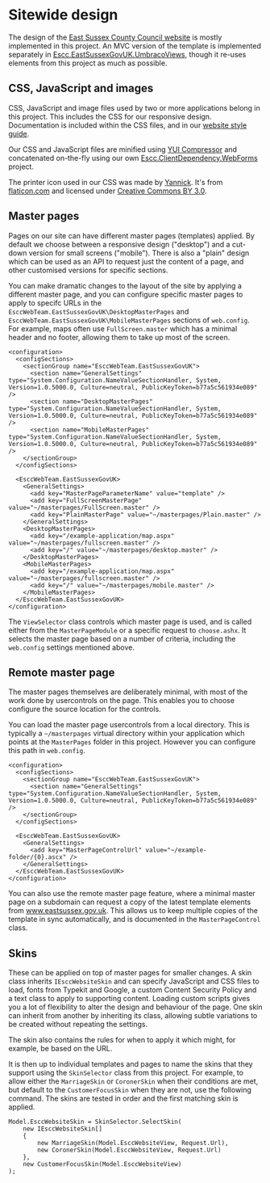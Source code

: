 # Sitewide design

The design of the [East Sussex County Council website](https://www.eastsussex.gov.uk) is mostly implemented in this project. An MVC version of the template is implemented separately in [Escc.EastSussexGovUK.UmbracoViews](https://github.com/east-sussex-county-council/Escc.EastSussexGovUK.UmbracoViews), though it re-uses elements from this project as much as possible.

## CSS, JavaScript and images

CSS, JavaScript and image files used by two or more applications belong in this project. This includes the CSS for our responsive design. Documentation is included within the CSS files, and in our [website style guide](https://github.com/east-sussex-county-council/Escc.WebsiteStyleGuide).

Our CSS and JavaScript files are minified using [YUI Compressor](https://www.nuget.org/packages/YUICompressor.NET.MSBuild) and concatenated on-the-fly using our own [Escc.ClientDependency.WebForms](https://github.com/east-sussex-county-council/Escc.ClientDependencyFramework/tree/master/Escc.ClientDependencyFramework.WebForms) project. 

The printer icon used in our CSS was made by [Yannick](http://yanlu.de). It's from [flaticon.com](http://www.flaticon.com) and licensed under [Creative Commons BY 3.0](http://creativecommons.org/licenses/by/3.0/).

## Master pages

Pages on our site can have different master pages (templates) applied. By default we choose between a responsive design ("desktop") and a cut-down version for small screens ("mobile"). There is also a "plain" design which can be used as an API to request just the content of a page, and other customised versions for specific sections.

You can make dramatic changes to the layout of the site by applying a different master page, and you can configure specific master pages to apply to specifc URLs in the `EsccWebTeam.EastSussexGovUK\DesktopMasterPages` and `EsccWebTeam.EastSussexGovUK\MobileMasterPages` sections of  `web.config`. For example, maps often use `FullScreen.master` which has a minimal header and no footer, allowing them to take up most of the screen.

	<configuration>
	  <configSections>
	    <sectionGroup name="EsccWebTeam.EastSussexGovUK">
	      <section name="GeneralSettings" type="System.Configuration.NameValueSectionHandler, System, Version=1.0.5000.0, Culture=neutral, PublicKeyToken=b77a5c561934e089" />
	      <section name="DesktopMasterPages" type="System.Configuration.NameValueSectionHandler, System, Version=1.0.5000.0, Culture=neutral, PublicKeyToken=b77a5c561934e089" />
	      <section name="MobileMasterPages" type="System.Configuration.NameValueSectionHandler, System, Version=1.0.5000.0, Culture=neutral, PublicKeyToken=b77a5c561934e089" />
        </sectionGroup>
	  </configSections>
	
      <EsccWebTeam.EastSussexGovUK>
	    <GeneralSettings>
	      <add key="MasterPageParameterName" value="template" />
	      <add key="FullScreenMasterPage" value="~/masterpages/FullScreen.master" />
	      <add key="PlainMasterPage" value="~/masterpages/Plain.master" />
	    </GeneralSettings>
	    <DesktopMasterPages>
	      <add key="/example-application/map.aspx" value="~/masterpages/fullscreen.master" />
		  <add key="/" value="~/masterpages/desktop.master" />
	    </DesktopMasterPages>
	    <MobileMasterPages>
	  	  <add key="/example-application/map.aspx" value="~/masterpages/fullscreen.master" />
	      <add key="/" value="~/masterpages/mobile.master" />
	    </MobileMasterPages>
      </EsccWebTeam.EastSussexGovUK>
	</configuration>

The `ViewSelector` class controls which master page is used, and is called either from the `MasterPageModule` or a specific request to `choose.ashx`. It selects the master page based on a number of criteria, including the `web.config` settings mentioned above.

## Remote master page
The master pages themselves are deliberately minimal, with most of the work done by usercontrols on the page. This enables you to choose configure the source location for the controls.

You can load the master page usercontrols from a local directory. This is typically a `~/masterpages` virtual directory within your application which points at the `MasterPages` folder in this project. However you can configure this path in `web.config`.

	<configuration>
	  <configSections>
	    <sectionGroup name="EsccWebTeam.EastSussexGovUK">
	      <section name="GeneralSettings" type="System.Configuration.NameValueSectionHandler, System, Version=1.0.5000.0, Culture=neutral, PublicKeyToken=b77a5c561934e089" />
        </sectionGroup>
	  </configSections>
	
      <EsccWebTeam.EastSussexGovUK>
	    <GeneralSettings>
	      <add key="MasterPageControlUrl" value="~/example-folder/{0}.ascx" />
	    </GeneralSettings>
      </EsccWebTeam.EastSussexGovUK>
	</configuration>

 You can also use the remote master page feature, where a minimal master page on a subdomain can request a copy of the latest template elements from www.eastsussex.gov.uk. This allows us to keep multiple copies of the template in sync automatically, and is documented in the `MasterPageControl` class.



## Skins

These can be applied on top of master pages for smaller changes. A skin class inherits `IEsccWebsiteSkin` and can specify JavaScript and CSS files to load, fonts from Typekit and Google, a custom Content Security Policy and a text class to apply to supporting content. Loading custom scripts gives you a lot of flexibility to alter the design and behaviour of the page. One skin can inherit from another by inheriting its class, allowing subtle variations to be created without repeating the settings.

The skin also contains the rules for when to apply it which might, for example, be based on the URL. 

It is then up to individual templates and pages to name the skins that they support using the `SkinSelector` class from this project. For example, to allow either the `MarriageSkin` or `CoronerSkin` when their conditions are met, but default to the `CustomerFocusSkin` when they are not, use the following command. The skins are tested in order and the first matching skin is applied.

	Model.EsccWebsiteSkin = SkinSelector.SelectSkin(
		new IEsccWebsiteSkin[] 
		{ 
			new MarriageSkin(Model.EsccWebsiteView, Request.Url), 
			new CoronerSkin(Model.EsccWebsiteView, Request.Url) 
		}, 
		new CustomerFocusSkin(Model.EsccWebsiteView)
	);
